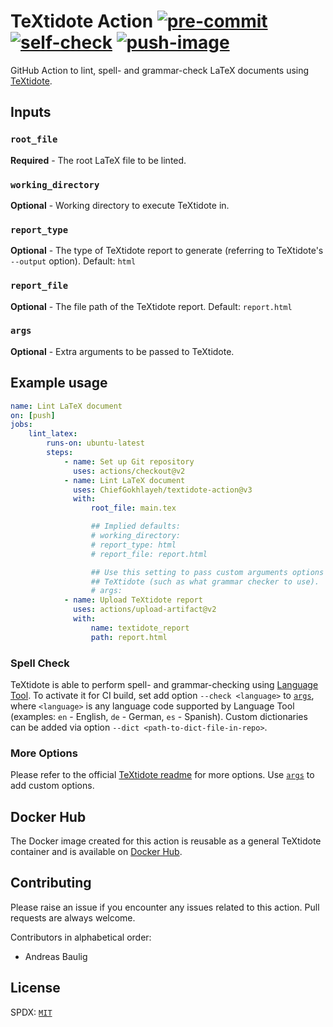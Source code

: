 # TeXtidote Action [![pre-commit](https://github.com/ChiefGokhlayeh/textidote-action/workflows/pre-commit/badge.svg)](https://github.com/ChiefGokhlayeh/textidote-action/actions?query=workflow%3Apre-commit) [![self-check](https://github.com/ChiefGokhlayeh/textidote-action/workflows/self-check/badge.svg)](https://github.com/ChiefGokhlayeh/textidote-action/actions?query=workflow%3Aself-check) [![push-image](https://github.com/ChiefGokhlayeh/textidote-action/workflows/push-image/badge.svg)](https://github.com/ChiefGokhlayeh/textidote-action/actions?query=workflow%3Apush-image)

GitHub Action to lint, spell- and grammar-check LaTeX documents using [TeXtidote](https://github.com/sylvainhalle/textidote).

## Inputs

### `root_file`

**Required** - The root LaTeX file to be linted.

### `working_directory`

**Optional** - Working directory to execute TeXtidote in.

### `report_type`

**Optional** - The type of TeXtidote report to generate (referring to TeXtidote's `--output` option). Default: `html`

### `report_file`

**Optional** - The file path of the TeXtidote report. Default: `report.html`

### `args`

**Optional** - Extra arguments to be passed to TeXtidote.

## Example usage

```yaml
name: Lint LaTeX document
on: [push]
jobs:
    lint_latex:
        runs-on: ubuntu-latest
        steps:
            - name: Set up Git repository
              uses: actions/checkout@v2
            - name: Lint LaTeX document
              uses: ChiefGokhlayeh/textidote-action@v3
              with:
                  root_file: main.tex

                  ## Implied defaults:
                  # working_directory:
                  # report_type: html
                  # report_file: report.html

                  ## Use this setting to pass custom arguments options to
                  ## TeXtidote (such as what grammar checker to use).
                  # args:
            - name: Upload TeXtidote report
              uses: actions/upload-artifact@v2
              with:
                  name: textidote_report
                  path: report.html
```

### Spell Check

TeXtidote is able to perform spell- and grammar-checking using [Language Tool](https://languagetool.org/). To activate it for CI build, set add option `--check <language>` to [`args`](#args), where `<language>` is any language code supported by Language Tool (examples: `en` - English, `de` - German, `es` - Spanish). Custom dictionaries can be added via option `--dict <path-to-dict-file-in-repo>`.

### More Options

Please refer to the official [TeXtidote readme](https://github.com/sylvainhalle/textidote/blob/master/Readme.md) for more options. Use [`args`](#args) to add custom options.

## Docker Hub

The Docker image created for this action is reusable as a general TeXtidote container and is available on [Docker Hub](https://hub.docker.com/r/gokhlayeh/textidote).

## Contributing

Please raise an issue if you encounter any issues related to this action. Pull requests are always welcome.

Contributors in alphabetical order:

-   Andreas Baulig

## License

SPDX: [`MIT`](https://opensource.org/licenses/MIT)

